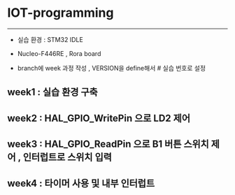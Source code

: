 # IOT-programming
-------------------------------------------------

- 실습 환경 : STM32 IDLE
- Nucleo-F446RE , Rora board
  
- branch에 week 과정 작성 , VERSION을 define해서 # 실습 번호로 설정 

## week1 : 실습 환경 구축

## week2 : HAL_GPIO_WritePin 으로 LD2 제어

## week3 : HAL_GPIO_ReadPin 으로 B1 버튼 스위치 제어 , 인터럽트로 스위치 입력

## week4 : 타이머 사용 및 내부 인터럽트

